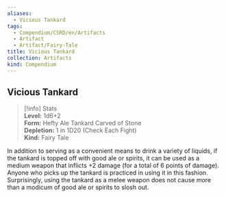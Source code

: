 ```yaml
---
aliases:
  - Vicious Tankard
tags:
  - Compendium/CSRD/en/Artifacts
  - Artifact
  - Artifact/Fairy-Tale
title: Vicious Tankard
collection: Artifacts
kind: Compendium
---
```

## Vicious Tankard  
>[!info] Stats  
> **Level:** 1d6+2  
> **Form:** Hefty Ale Tankard Carved of Stone  
> **Depletion:** 1 in 1D20 (Check Each Fight)  
> **Kind:** Fairy Tale
  
In addition to serving as a convenient means to drink a variety of liquids, if the tankard is topped off with good ale or spirits, it can be used as a medium weapon that inflicts +2 damage (for a total of 6 points of damage). Anyone who picks up the tankard is practiced in using it in this fashion. Surprisingly, using the tankard as a melee weapon does not cause more than a modicum of good ale or spirits to slosh out.